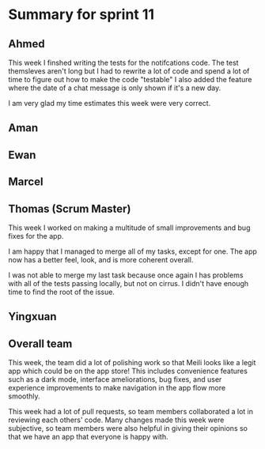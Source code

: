 # Summary for sprint 11

## Ahmed

This week I finshed writing the tests for the notifcations code. The test themsleves aren't long but I had to rewrite a lot of code and spend a lot of time to figure out how to make the code "testable"
I also added the feature where the date of a chat message is only shown if it's a new day.

I am very glad my time estimates this week were very correct. 

## Aman


## Ewan 
 

## Marcel 


## Thomas (Scrum Master)

This week I worked on making a multitude of small improvements and bug fixes for the app.

I am happy that I managed to merge all of my tasks, except for one. The app now has a better feel, look, and is more coherent overall.

I was not able to merge my last task because once again I has problems with all of the tests passing locally, but not on cirrus. I didn't have enough time to find the root of the issue.


## Yingxuan


## Overall team

This week, the team did a lot of polishing work so that Meili looks like a legit app which could be on the app store! This includes convenience features such as a dark mode, interface ameliorations, bug fixes, and user experience improvements to make navigation in the app flow more smoothly.

This week had a lot of pull requests, so team members collaborated a lot in reviewing each others' code. Many changes made this week were subjective, so team members were also helpful in giving their opinions so that we have an app that everyone is happy with.

